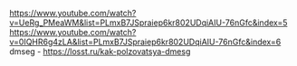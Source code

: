https://www.youtube.com/watch?v=UeRg_PMeaWM&list=PLmxB7JSpraiep6kr802UDqiAIU-76nGfc&index=5  
https://www.youtube.com/watch?v=0IQHR6g4zLA&list=PLmxB7JSpraiep6kr802UDqiAIU-76nGfc&index=6  
dmseg - https://losst.ru/kak-polzovatsya-dmesg
